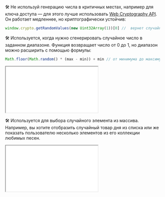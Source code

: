 🛠 Не используй генерацию числа в критичных местах, например для ключа доступа — для этого лучше использовать [Web Cryptography API](https://www.w3.org/TR/WebCryptoAPI/). Он работает медленнее, но криптографически устойчив:

```js
window.crypto.getRandomValues(new Uint32Array(1))[0] //  вернет случайное число от 0 до 2^32
```

🛠 Используется, когда нужно сгенерировать случайное число в заданном диапазоне. Функция возвращает число от 0 до 1, но диапазон можно расширить с помощью формулы:

```js
Math.floor(Math.random() * (max - min)) + min // от минимума до максимума, не включая максимум
```

<iframe title="Название — Math.random() — Дока" src="../demos/Lopinopulos-ewOxWV/" height="150"></iframe>

🛠 Используется для выбора случайного элемента из массива. Например, вы хотите отобразить случайный товар дня из списка или же показать пользователю несколько элементов из его коллекции любимых песен.

<iframe title="Название — Math.random() — Дока" src="../demos/Lopinopulos-KjPJey/" height="150"></iframe>
